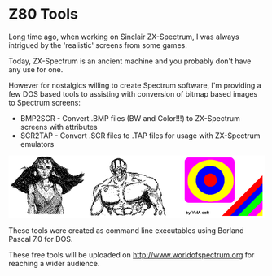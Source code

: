 Z80 Tools
=========

Long time ago, when working on Sinclair ZX-Spectrum, I was always intrigued by the 'realistic' screens from some games.

Today, ZX-Spectrum is an ancient machine and you probably don't have any use for one.

However for nostalgics willing to create Spectrum software, I'm providing a few DOS based tools to assisting with conversion of bitmap based images to Spectrum screens:

- BMP2SCR - Convert .BMP files (BW and Color!!!) to ZX-Spectrum screens with attributes
- SCR2TAP - Convert .SCR files to .TAP files for usage with ZX-Spectrum emulators

![](/img/posts/vmasoft/z80tools.png)

These tools were created as command line executables using Borland Pascal 7.0 for DOS.

These free tools will be uploaded on http://www.worldofspectrum.org for reaching a wider audience.
